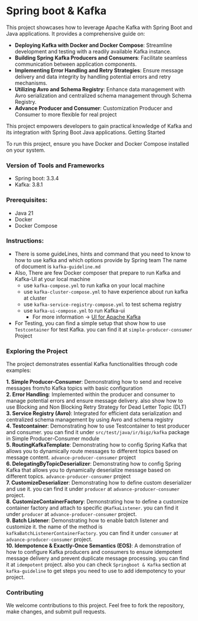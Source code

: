 # Spring boot & Kafka

This project showcases how to leverage Apache Kafka with Spring Boot and Java applications. It provides a comprehensive guide on:

- **Deploying Kafka with Docker and Docker Compose**: Streamline development and testing with a readily available Kafka instance.
- **Building Spring Kafka Producers and Consumers**: Facilitate seamless communication between application components.
- **Implementing Error Handling and Retry Strategies**: Ensure message delivery and data integrity by handling potential errors and retry mechanisms.
- **Utilizing Avro and Schema Registry**: Enhance data management with Avro serialization and centralized schema management through Schema Registry.
- **Advance Producer and Consumer**: Customization Producer and Consumer to more flexible for real project

This project empowers developers to gain practical knowledge of Kafka and its integration with Spring Boot Java applications.
Getting Started

To run this project, ensure you have Docker and Docker Compose installed on your system.

### Version of Tools and Frameworks
- Spring boot: 3.3.4
- Kafka: 3.8.1

### Prerequisites:

- Java 21
- Docker
- Docker Compose

### Instructions:
- There is some guideLines, hints and command that you need to know to how to use kafka and which options provide by Spring team
  The name of document is `kafka-guideline.md`
- Also, There are few Docker composer that prepare to run Kafka and Kafka-UI at your local machine
  - use `kafka-compose.yml` to run kafka on your local machine
  - use `kafka-cluster-compose.yml` to have experience about run kafka at cluster
  - use `kafka-service-registry-compose.yml` to test schema registry
  - use `kafka-ui-compose.yml` to run Kafka-ui 
    - For more information -> [UI for Apache Kafka](https://ui.docs.kafbat.io/)
- For Testing, you can find a simple setup that show how to use `Testcontainer` for test Kafka. you can find it at `simple-producer-consumer` Project

### Exploring the Project

The project demonstrates essential Kafka functionalities through code examples:

**1. Simple Producer-Consumer**: Demonstrating how to send and receive messages from/to Kafka topics with basic configuration <br>
**2. Error Handling**: Implemented within the producer and consumer to manage potential errors and ensure message delivery. also show how to use Blocking and Non Blocking Retry Strategy for Dead Letter Topic (DLT) <br>
**3. Service Registry (Avro)**: Integrated for efficient data serialization and centralized schema management by using Avro and schema registry <br>
**4. Testcontainer**: Demonstrating how to use Testcontainer to test producer and consumer. you can find it under `src/test/java/ir/bigz/kafka` package in Simple Producer-Consumer module <br>
**5. RoutingKafkaTemplate**: Demonstrating how to config Spring Kafka that allows you to dynamically route messages to different topics based on message content. `advance-producer-consumer` project<br>
**6. DelegatingByTopicDeserializer**: Demonstrating how to config Spring Kafka that allows you to dynamically deserialize message based on different topics. `advance-producer-consumer` project<br>
**7. CustomizeDeserializer**: Demonstrating how to define custom deserializer and use it. you can find it under `producer` at `advance-producer-consumer` project.<br>
**8. CustomizeContainerFactory**: Demonstrating how to define a customize container factory and attach to specific `@KafkaListener`. you can find it under `producer` at `advance-producer-consumer` project.<br>
**9. Batch Listener**: Demonstrating how to enable batch listener and customize it. the name of the method is `kafkaBatchListenerContainerFactory`. you can find it under `consumer` at `advance-producer-consumer` project.<br>
**10. Idempotence & Exactly-Once Semantics (EOS)**: A demonstration of how to configure Kafka producers and consumers to ensure idempotent message delivery and prevent duplicate message processing. you can find it at `idempotent` project. also you can check `Springboot & Kafka` section at `kafka-guideline` to get steps you need to use to add idempotency to your project.<br>

### Contributing

We welcome contributions to this project. Feel free to fork the repository, make changes, and submit pull requests.

